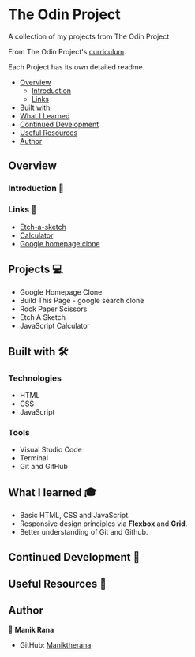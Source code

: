 # The Odin Project

A collection of my projects from The Odin Project

From The Odin Project's [curriculum](https://www.theodinproject.com/).

Each Project has its own detailed readme.

- [Overview](#overview)
  - [Introduction](#introduction)
  - [Links](#links)
- [Built with](#built-with)
- [What I Learned](#what-i-learned)
- [Continued Development](#continued-development)
- [Useful Resources](#useful-resources)
- [Author](#author)

## Overview 

### Introduction 👋

### Links 🔗

* [Etch-a-sketch](https://maniktherana.github.io/etch-a-sketch/)
* [Calculator](https://maniktherana.github.io/calculator/)
* [Google homepage clone](https://maniktherana.github.io/google-homepage/)

## Projects 💻

* Google Homepage Clone
* Build This Page - google search clone
* Rock Paper Scissors
* Etch A Sketch
* JavaScript Calculator

## Built with 🛠

### Technologies

* HTML
* CSS
* JavaScript

### Tools

* Visual Studio Code
* Terminal
* Git and GitHub

## What I learned 🎓

* Basic HTML, CSS and JavaScript.
* Responsive design principles via **Flexbox** and **Grid**.
* Better understanding of Git and Github.

## Continued Development 🚀

## Useful Resources 📖

## Author

👤 **Manik Rana**
* GitHub: [Maniktherana](https://github.com/Maniktherana)
